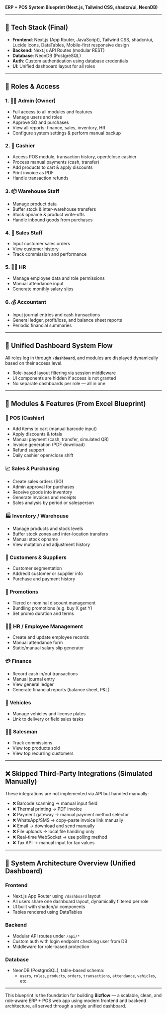 **ERP + POS System Blueprint (Next.js, Tailwind CSS, shadcn/ui, NeonDB)**

---

## 🧱 Tech Stack (Final)

- **Frontend**: Next.js (App Router, JavaScript), Tailwind CSS, shadcn/ui, Lucide Icons, DataTables, Mobile-first responsive design
- **Backend**: Next.js API Routes (modular REST)
- **Database**: NeonDB (PostgreSQL)
- **Auth**: Custom authentication using database credentials
- **UI**: Unified dashboard layout for all roles

---

## 🤝 Roles & Access

### 1. 🧑‍💼 Admin (Owner)

- Full access to all modules and features
- Manage users and roles
- Approve SO and purchases
- View all reports: finance, sales, inventory, HR
- Configure system settings & perform manual backup

### 2. 🧾 Cashier

- Access POS module, transaction history, open/close cashier
- Process manual payments (cash, transfer)
- Add products to cart & apply discounts
- Print invoice as PDF
- Handle transaction refunds

### 3. 📦 Warehouse Staff

- Manage product data
- Buffer stock & inter-warehouse transfers
- Stock opname & product write-offs
- Handle inbound goods from purchases

### 4. 🚗 Sales Staff

- Input customer sales orders
- View customer history
- Track commission and performance

### 5. 🧑‍🎓 HR

- Manage employee data and role permissions
- Manual attendance input
- Generate monthly salary slips

### 6. 💰 Accountant

- Input journal entries and cash transactions
- General ledger, profit/loss, and balance sheet reports
- Periodic financial summaries

---

## 🔄 Unified Dashboard System Flow

All roles log in through **`/dashboard`**, and modules are displayed dynamically based on their access level.

- Role-based layout filtering via session middleware
- UI components are hidden if access is not granted
- No separate dashboards per role — all in one

---

## 📆 Modules & Features (From Excel Blueprint)

### 🛒 POS (Cashier)

- Add items to cart (manual barcode input)
- Apply discounts & totals
- Manual payment (cash, transfer, simulated QR)
- Invoice generation (PDF download)
- Refund support
- Daily cashier open/close shift

### 📈 Sales & Purchasing

- Create sales orders (SO)
- Admin approval for purchases
- Receive goods into inventory
- Generate invoices and receipts
- Sales analysis by period or salesperson

### 🏭 Inventory / Warehouse

- Manage products and stock levels
- Buffer stock zones and inter-location transfers
- Manual stock opname
- View mutation and adjustment history

### 👥 Customers & Suppliers

- Customer segmentation
- Add/edit customer or supplier info
- Purchase and payment history

### 🎁 Promotions

- Tiered or nominal discount management
- Bundling promotions (e.g. buy X get Y)
- Set promo duration and terms

### 🧑‍💼 HR / Employee Management

- Create and update employee records
- Manual attendance form
- Static/manual salary slip generator

### 💳 Finance

- Record cash in/out transactions
- Manual journal entry
- View general ledger
- Generate financial reports (balance sheet, P&L)

### 🚚 Vehicles

- Manage vehicles and license plates
- Link to delivery or field sales tasks

### 🧑‍💼 Salesman

- Track commissions
- View top products sold
- View top recurring customers

---

## ❌ Skipped Third-Party Integrations (Simulated Manually)

These integrations are not implemented via API but handled manually:

- ❌ Barcode scanning → manual input field
- ❌ Thermal printing → PDF invoice
- ❌ Payment gateway → manual payment method selector
- ❌ WhatsApp/SMS → copy-paste invoice link manually
- ❌ Email → download and send manually
- ❌ File uploads → local file handling only
- ❌ Real-time WebSocket → use polling method
- ❌ Tax API → manual input for tax values

---

## 🧬 System Architecture Overview (Unified Dashboard)

### Frontend

- Next.js App Router using `/dashboard` layout
- All users share one dashboard layout, dynamically filtered per role
- UI built with shadcn/ui components
- Tables rendered using DataTables

### Backend

- Modular API routes under `/api/*`
- Custom auth with login endpoint checking user from DB
- Middleware for role-based protection

### Database

- NeonDB (PostgreSQL), table-based schema:
  - `users`, `roles`, `products`, `orders`, `transactions`, `attendance`, `vehicles`, etc.

---

This blueprint is the foundation for building **Bizflow** — a scalable, clean, and role-aware ERP + POS web app using modern frontend and backend architecture, all served through a single unified dashboard.
